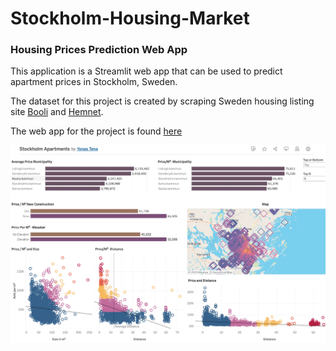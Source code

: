 # Stockholm-Housing-Market
### Housing Prices Prediction Web App
This application is a Streamlit web app that can be used to predict apartment prices in Stockholm, Sweden.

The dataset for this project is created by scraping Sweden housing listing site [Booli](https://www.booli.se/) and [Hemnet](https://www.hemnet.se/).

The web app for the project is found [here](https://stockholmhousingmarket.streamlit.app/)

![Alt text](apartments.png)
